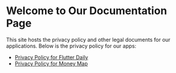 # Welcome to Our Documentation Page

This site hosts the privacy policy and other legal documents for our applications. Below is the privacy policy for our apps:

- [Privacy Policy for Flutter Daily](PRIVACY_POLICY_FLUTTER_DAILY.md)
- [Privacy Policy for Money Map](PRIVACY_POLICY_MONEY_MAP.md)
